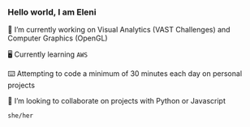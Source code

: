 ### Hello world, I am Eleni

🔭 I’m currently working on Visual Analytics (VAST Challenges) and Computer Graphics (OpenGL)

🖥 Currently learning `AWS`

⌨️️ Attempting to code a minimum of 30 minutes each day on personal projects   

🌻 I’m looking to collaborate on projects with Python or Javascript

`she/her`

